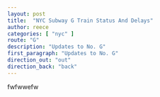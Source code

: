 ```yaml
---
layout: post
title:  "NYC Subway G Train Status And Delays"
author: reece
categories: [ "nyc" ]
route: "G"
description: "Updates to No. G"
first_paragraph: "Updates to No. G"
direction_out: "out"
direction_back: "back"
---
```


fwfwwefw

